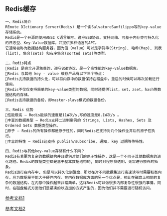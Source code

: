 ## Redis缓存
    
    一、Redis简介
    REmote DIctionary Server(Redis) 是一个由SalvatoreSanfilippo写的key-value存储系统。
    Redis是一个开源的使用ANSI C语言编写、遵守BSD协议、支持网络、可基于内存亦可持久化的日志型、Key-Value数据库，并提供多种语言的API。
    它通常被称为数据结构服务器，因为值（value）可以是字符串(String), 哈希(Map), 列表(list), 集合(sets) 和有序集合(sorted sets)等类型。
    
    二、Redis特点
    Redis 是完全开源免费的，遵守BSD协议，是一个高性能的key-value数据库。
    Redis 与其他 key - value 缓存产品有以下三个特点：
    Redis支持数据的持久化，可以将内存中的数据保持在磁盘中，重启的时候可以再次加载进行使用。
    Redis不仅仅支持简单的key-value类型的数据，同时还提供list，set，zset，hash等数据结构的存储。
    Redis支持数据的备份，即master-slave模式的数据备份。
    
    三、Redis 优势
    性能极高 – Redis能读的速度是11W次/s,写的速度是8.1W次/s 。
    丰富的数据类型 – Redis支持二进制案例的 Strings, Lists, Hashes, Sets 及 Ordered Sets 数据类型操作。
    原子 – Redis的所有操作都是原子性的，同时Redis还支持对几个操作全并后的原子性执行。
    丰富的特性 – Redis还支持 publish/subscribe, 通知, key 过期等等特性。
    
    四、Redis与其他key-value存储有什么不同？
    Redis有着更为复杂的数据结构并且提供对他们的原子性操作，这是一个不同于其他数据库的进化路径。Redis的数据类型都是基于基本数据结构的, 同时对程序员透明，无需进行额外的抽象。
    Redis运行在内存中, 但是可以持久化到磁盘，所以在对不同数据集进行高速读写时需要权衡内存，应为数据量不能大于硬件内存。在内存数据库方面的另一个优点是，相比在磁盘上相同的复杂的数据结构，在内存中操作起来非常简单，这样Redis可以做很多内部复杂性很强的事情。同时，在磁盘格式方面他们是紧凑的以追加的方式产生的，因为他们并不需要进行随机访问。

[参考文档1](http://doc.redisfans.com/index.html)

[参考文档2](http://www.cnblogs.com/kaituorensheng/p/5244347.html)
